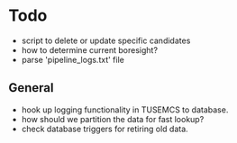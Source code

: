# Todo #

* script to delete or update specific candidates
* how to determine current boresight?
* parse 'pipeline_logs.txt' file

## General ##

* hook up logging functionality in TUSEMCS to database.
* how should we partition the data for fast lookup?
* check database triggers for retiring old data.
